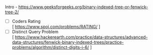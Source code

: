 Intro -  https://www.geeksforgeeks.org/binary-indexed-tree-or-fenwick-tree-2/    

- [ ] Coders Rating    
[ https://www.spoj.com/problems/RATING/ ]   
- [ ] Distinct Query Problem    
[ https://www.hackerearth.com/practice/data-structures/advanced-data-structures/fenwick-binary-indexed-trees/practice-problems/algorithm/distinct-digits-i-6/ ] 
